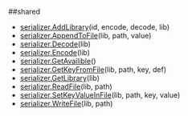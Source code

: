 
##shared

- [serializer.AddLibrary](nil)(id, encode, decode, lib)
- [serializer.AppendToFile](nil)(lib, path, value)
- [serializer.Decode](nil)(lib)
- [serializer.Encode](nil)(lib)
- [serializer.GetAvailible](nil)()
- [serializer.GetKeyFromFile](nil)(lib, path, key, def)
- [serializer.GetLibrary](nil)(lib)
- [serializer.ReadFile](nil)(lib, path)
- [serializer.SetKeyValueInFile](nil)(lib, path, key, value)
- [serializer.WriteFile](nil)(lib, path)